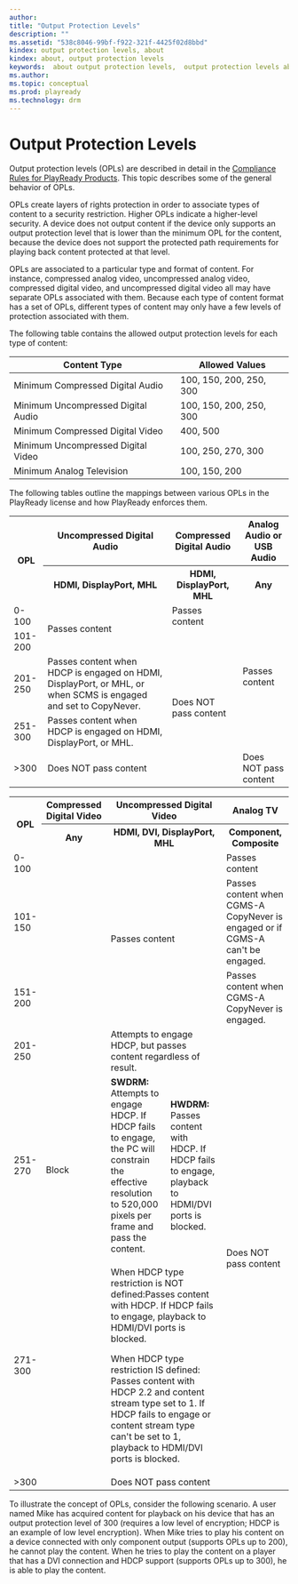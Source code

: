 ```yaml
---
author: 
title: "Output Protection Levels"
description: ""
ms.assetid: "538c8046-99bf-f922-321f-4425f02d8bbd"
kindex: output protection levels, about
kindex: about, output protection levels
keywords:  about output protection levels,  output protection levels about
ms.author: 
ms.topic: conceptual
ms.prod: playready
ms.technology: drm
---
```



# Output Protection Levels
   
  
Output protection levels (OPLs) are described in detail in the [Compliance Rules for PlayReady Products](https://www.microsoft.com/playready/licensing/compliance/). This topic describes some of the general behavior of OPLs.   
   
  
OPLs create layers of rights protection in order to associate types of content to a security restriction. Higher OPLs indicate a higher-level security. A device does not output content if the device only supports an output protection level that is lower than the minimum OPL for the content, because the device does not support the protected path requirements for playing back content protected at that level.   
   
  
OPLs are associated to a particular type and format of content. For instance, compressed analog video, uncompressed analog video, compressed digital video, and uncompressed digital video all may have separate OPLs associated with them. Because each type of content format has a set of OPLs, different types of content may only have a few levels of protection associated with them.   
   
  
The following table contains the allowed output protection levels for each type of content:  
 
| Content Type| Allowed Values| 
| --- | --- | 
| Minimum Compressed Digital Audio| 100, 150, 200, 250, 300| 
| Minimum Uncompressed Digital Audio| 100, 150, 200, 250, 300| 
| Minimum Compressed Digital Video| 400, 500| 
| Minimum Uncompressed Digital Video| 100, 250, 270, 300| 
| Minimum Analog Television| 100, 150, 200| 

<p></p>   
  
The following tables outline the mappings between various OPLs in the PlayReady license and how PlayReady enforces them.   
 
  <table>
    <tr>
      <th align="center" rowspan="2">OPL</th>
      <th>
        Uncompressed Digital Audio
      </th>
      <th>Compressed Digital Audio</th>
      <th>
        Analog Audio or USB Audio
      </th>
    </tr>
    <tr>
      <th>HDMI, DisplayPort, MHL</th>
      <th>HDMI, DisplayPort, MHL</th>
      <th>Any</th>
    </tr>
    <tr>
      <td>0-100</td>
      <td rowspan="2">Passes content</td>
      <td>Passes content</td>
      <td rowspan="4">Passes content</td>
    </tr>
    <tr>
      <td>101-200</td>
      <td rowspan="4">Does NOT pass content</td>
    </tr>
    <tr>
      <td>201-250</td>
      <td>
        Passes content when HDCP is engaged on HDMI, DisplayPort, or MHL, or when SCMS is engaged and set to CopyNever.
      </td>
    </tr>
    <tr>
      <td>251-300</td>
      <td>
        Passes content when HDCP is engaged on HDMI, DisplayPort, or MHL.
      </td>
    </tr>
    <tr>
      <td>&gt;300</td>
      <td>Does NOT pass content</td>
      <td>Does NOT pass content</td>
    </tr>
  </table>

<p></p>

  <table>
    <tr>
      <th align="center" rowspan="2">OPL</th>
      <th>Compressed Digital Video</th>
      <th colspan="2">
        Uncompressed Digital Video
      </th>
      <th>Analog TV</th>
    </tr>
    <tr>
      <th>Any</th>
      <th colspan="2">HDMI, DVI, DisplayPort, MHL</th>
      <th>Component, Composite</th>
    </tr>
    <tr>
      <td>0-100</td>
      <td rowspan="7">Block</td>
      <td rowspan="3" colspan="2">Passes content</td>
      <td>Passes content</td>
    </tr>
    <tr>
      <td>101-150</td>
      <td>Passes content when CGMS-A CopyNever is engaged or if CGMS-A can't be engaged.</td>
    </tr>
    <tr>
      <td>151-200</td>
      <td>Passes content when CGMS-A CopyNever is engaged.</td>
    </tr>
    <tr>
      <td>201-250</td>
      <td colspan="2">
        Attempts to engage HDCP, but passes content regardless of result.
      </td>
      <td rowspan="4">Does NOT pass content</td>
    </tr>
    <tr>
      <td>251-270</td>
      <td>
        <b>SWDRM:</b> Attempts to engage HDCP. If HDCP fails to engage, the PC will constrain 
        the effective resolution to 520,000 pixels per frame and pass the content.
      </td>
      <td>
        <b>HWDRM:</b> Passes content with HDCP. If HDCP fails to engage, playback to HDMI/DVI 
        ports is blocked.</td>
    </tr>
    <tr>
      <td>271-300</td>
      <td colspan="2">
        <p>
          When HDCP type restriction is NOT defined:Passes content with HDCP. If HDCP fails to engage, 
          playback to HDMI/DVI ports is blocked.</p>
        <p>
          When HDCP type restriction IS defined: Passes content with HDCP 2.2 and content stream type 
          set to 1. If HDCP fails to engage or content stream type can't be set to 1, playback to HDMI/DVI 
          ports is blocked.
        </p>
      </td>
    </tr>
    <tr>
      <td>&gt;300</td>
      <td colspan="2">Does NOT pass content</td>
    </tr>
  </table>
<p></p>
  
  
To illustrate the concept of OPLs, consider the following scenario. A user named Mike has acquired content for playback on his device that has an output protection level of 300 (requires a low level of encryption; HDCP is an example of low level encryption). When Mike tries to play his content on a device connected with only component output (supports OPLs up to 200), he cannot play the content. When he tries to play the content on a player that has a DVI connection and HDCP support (supports OPLs up to 300), he is able to play the content.  
   
  
 
